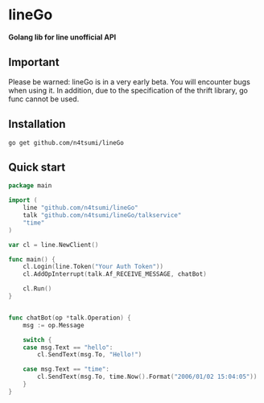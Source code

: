 # lineGo

**Golang lib for line unofficial API**

## Important

Please be warned: lineGo is in a very early beta. You will encounter bugs when using it. In addition, due to the specification of the thrift library, go func cannot be used.

## Installation

`go get github.com/n4tsumi/lineGo`

## Quick start

```go
package main

import (
	line "github.com/n4tsumi/lineGo"
	talk "github.com/n4tsumi/lineGo/talkservice"
	"time"
)

var cl = line.NewClient()

func main() {
	cl.Login(line.Token("Your Auth Token"))
	cl.AddOpInterrupt(talk.Af_RECEIVE_MESSAGE, chatBot)

	cl.Run()
}


func chatBot(op *talk.Operation) {
	msg := op.Message

	switch {
	case msg.Text == "hello":
		cl.SendText(msg.To, "Hello!")

	case msg.Text == "time":
		cl.SendText(msg.To, time.Now().Format("2006/01/02 15:04:05"))
	}
}
```
